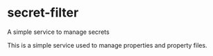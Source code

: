 # secret-filter
A simple service to manage secrets

This is a simple service used to manage properties and property files. 
